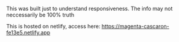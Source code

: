 This was built just to understand responsiveness. The info may not neccessarily be 100% truth

This is hosted on netlify, access here:
https://magenta-cascaron-fe13e5.netlify.app